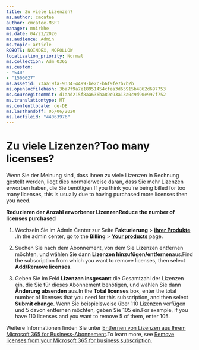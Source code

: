 ```yaml
---
title: Zu viele Lizenzen?
ms.author: cmcatee
author: cmcatee-MSFT
manager: mnirkhe
ms.date: 04/21/2020
ms.audience: Admin
ms.topic: article
ROBOTS: NOINDEX, NOFOLLOW
localization_priority: Normal
ms.collection: Adm_O365
ms.custom:
- "540"
- "1500027"
ms.assetid: 73aa19fa-9334-4499-be2c-b6f9fe7b7b2b
ms.openlocfilehash: 3ba7f9a7e18951454cfea3d65915b4862d697753
ms.sourcegitcommit: d1aad215f8aa636ba89c93a13a0c9d90e997f752
ms.translationtype: MT
ms.contentlocale: de-DE
ms.lasthandoff: 05/06/2020
ms.locfileid: "44063976"
---
```

# <a name="too-many-licenses"></a><span data-ttu-id="91168-102">Zu viele Lizenzen?</span><span class="sxs-lookup"><span data-stu-id="91168-102">Too many licenses?</span></span>

<span data-ttu-id="91168-103">Wenn Sie der Meinung sind, dass Ihnen zu viele Lizenzen in Rechnung gestellt werden, liegt dies normalerweise daran, dass Sie mehr Lizenzen erworben haben, die Sie benötigen.</span><span class="sxs-lookup"><span data-stu-id="91168-103">If you think you're being billed for too many licenses, this is usually due to having purchased more licenses then you need.</span></span>
  
<span data-ttu-id="91168-104">**Reduzieren der Anzahl erworbener Lizenzen**</span><span class="sxs-lookup"><span data-stu-id="91168-104">**Reduce the number of licenses purchased**</span></span>
  
1. <span data-ttu-id="91168-105">Wechseln Sie im Admin Center zur Seite **Fakturierung** \> **[ihrer Produkte](https://go.microsoft.com/fwlink/p/?linkid=842054)** .</span><span class="sxs-lookup"><span data-stu-id="91168-105">In the admin center, go to the **Billing** \> **[Your products](https://go.microsoft.com/fwlink/p/?linkid=842054)** page.</span></span>

2. <span data-ttu-id="91168-106">Suchen Sie nach dem Abonnement, von dem Sie Lizenzen entfernen möchten, und wählen Sie dann **Lizenzen hinzufügen/entfernen**aus.</span><span class="sxs-lookup"><span data-stu-id="91168-106">Find the subscription from which you want to remove licenses, then select **Add/Remove licenses**.</span></span>

3. <span data-ttu-id="91168-107">Geben Sie im Feld **Lizenzen insgesamt** die Gesamtzahl der Lizenzen ein, die Sie für dieses Abonnement benötigen, und wählen Sie dann **Änderung absenden** aus.</span><span class="sxs-lookup"><span data-stu-id="91168-107">In the **Total licenses** box, enter the total number of licenses that you need for this subscription, and then select **Submit change**.</span></span> <span data-ttu-id="91168-108">Wenn Sie beispielsweise über 110 Lizenzen verfügen und 5 davon entfernen möchten, geben Sie 105 ein.</span><span class="sxs-lookup"><span data-stu-id="91168-108">For example, if you have 110 licenses and you want to remove 5 of them, enter 105.</span></span>

<span data-ttu-id="91168-109">Weitere Informationen finden Sie unter [Entfernen von Lizenzen aus Ihrem Microsoft 365 for Business-Abonnement](https://docs.microsoft.com/office365/admin/subscriptions-and-billing/remove-licenses-from-subscription).</span><span class="sxs-lookup"><span data-stu-id="91168-109">To learn more, see [Remove licenses from your Microsoft 365 for business subscription](https://docs.microsoft.com/office365/admin/subscriptions-and-billing/remove-licenses-from-subscription).</span></span>